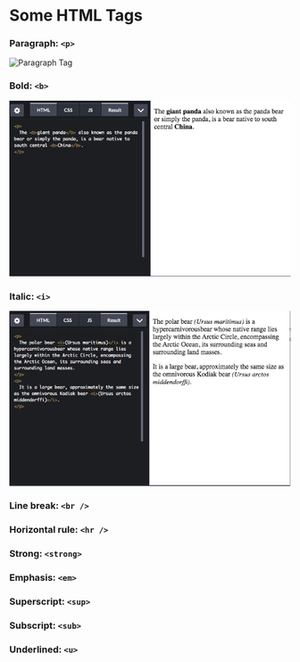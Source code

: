 # Some HTML Tags
### Paragraph: `<p>`
![Paragraph Tag](imagenes/p_ta.png)
### Bold: `<b>`
![Bold Tag](imagenes/b_tag.png)
### Italic: `<i>`
![Italic Tag](imagenes/i_tag.png)
### Line break: `<br />`
### Horizontal rule: `<hr />`
### Strong: `<strong>`
### Emphasis: `<em>`
### Superscript: `<sup>`
### Subscript: `<sub>`
### Underlined: `<u>`
